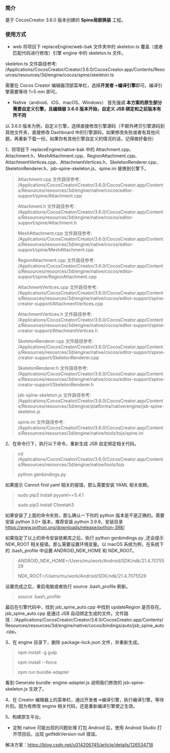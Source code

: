 ### 简介
基于 CocosCreator 3.6.0 版本创建的 **Spine局部换装** 工程。

### 使用方式
- web
将项目下 replaceEngine/web-bak 文件夹中的 skeleton.ts 覆盖（或者匹配代码进行修改）引擎 engine 中的 skeleton.ts 文件。     

skeleton.ts 文件路径参考: /Applications/CocosCreator/Creator/3.6.0/CocosCreator.app/Contents/Resources/resources/3d/engine/cocos/spine/skeleton.ts    

需要在 Cocos Creator 编辑器顶部菜单栏，选择**开发者**->**编译引擎**即可。编译引擎需要等待 1~5 min 即可。

- Native（android、iOS、macOS、Windows）
首先强调 **本方案的原生部分需要自定义引擎，且编辑器 3.6.0 版本开始，自定义 JSB 绑定和之前版本有所不同**

以 3.6.0 版本为例，自定义引擎，选择直接修改引擎源码（不额外拷贝引擎源码到其他文件夹，直接修改 Dashboard 中的引擎源码，如果修改失败或者有其他问题，再重新下载一份。如果你有其他引擎自定义的情况的话，记得做好备份）

1、将项目下 replaceEngine/native-bak 中的 Attachment.cpp、Attachment.h、MeshAttachment.cpp、RegionAttachment.cpp、AttachmentVertices.cpp、AttachmentVertices.h、SkeletonRenderer.cpp、SkeletonRenderer.h、jsb-spine-skeleton.js、spine.ini 替换到引擎下。

> Attachment.cpp 文件路径参考: /Applications/CocosCreator/Creator/3.6.0/CocosCreator.app/Contents/Resources/resources/3d/engine/native/cocos/editor-support/spine/Attachment.cpp
>
> Attachment.h 文件路径参考: /Applications/CocosCreator/Creator/3.6.0/CocosCreator.app/Contents/Resources/resources/3d/engine/native/cocos/editor-support/spine/Attachment.h
>
> MeshAttachment.cpp 文件路径参考: /Applications/CocosCreator/Creator/3.6.0/CocosCreator.app/Contents/Resources/resources/3d/engine/native/cocos/editor-support/spine/MeshAttachment.cpp
>
> RegionAttachment.cpp 文件路径参考: /Applications/CocosCreator/Creator/3.6.0/CocosCreator.app/Contents/Resources/resources/3d/engine/native/cocos/editor-support/spine/RegionAttachment.cpp
>
> AttachmentVertices.cpp 文件路径参考: /Applications/CocosCreator/Creator/3.6.0/CocosCreator.app/Contents/Resources/resources/3d/engine/native/cocos/editor-support/spine-creator-support/AttachmentVertices.cpp
>
> AttachmentVertices.h 文件路径参考: /Applications/CocosCreator/Creator/3.6.0/CocosCreator.app/Contents/Resources/resources/3d/engine/native/cocos/editor-support/spine-creator-support/AttachmentVertices.h
>
> SkeletonRenderer.cpp 文件路径参考: /Applications/CocosCreator/Creator/3.6.0/CocosCreator.app/Contents/Resources/resources/3d/engine/native/cocos/editor-support/spine-creator-support/SkeletonRenderer.cpp
>
> SkeletonRenderer.h 文件路径参考: /Applications/CocosCreator/Creator/3.6.0/CocosCreator.app/Contents/Resources/resources/3d/engine/native/cocos/editor-support/spine-creator-support/SkeletonRenderer.h
>
> jsb-spine-skeleton.js 文件路径参考: /Applications/CocosCreator/Creator/3.6.0/CocosCreator.app/Contents/Resources/resources/3d/engine/platforms/native/engine/jsb-spine-skeleton.js
>
> spine.ini 文件路径参考: /Applications/CocosCreator/Creator/3.6.0/CocosCreator.app/Contents/Resources/resources/3d/engine/native/tools/tojs/spine.ini

2、在命令行下，执行以下命令，重新生成 JSB 自定绑定相关代码。
> cd /Applications/CocosCreator/Creator/3.6.0/CocosCreator.app/Contents/Resources/resources/3d/engine/native/tools/tojs
>
> python genbindings.py

如果提示 Cannot find yaml 相关的报错，那么需要安装 YAML 相关依赖。
> sudo pip3 install pyyaml==5.4.1
> 
> sudo pip3 install Cheetah3

如果安装了上面的命令失败，那么确认一下你的 python 版本是不是正确的。需要安装 python 3.0+ 版本，推荐安装 python 3.9.8，安装目录 https://www.python.org/downloads/release/python-398/

如果指定了以上的命令安装依赖库之后，执行 python genbindings.py ,还会提示 NDK_ROOT 相关报错。那么需要设置环境变量。以 macOS 系统为例，在系统下的 .bash_profile 中设置 ANDROID_NDK_HOME 和 NDK_ROOT。
> ANDROID_NDK_HOME=/Users/mu/work/Android/SDK/ndk/21.4.7075529
>
> NDK_ROOT=/Users/mu/work/Android/SDK/ndk/21.4.7075529

设置完成之后，重启电脑或者执行 source .bash_profile 刷新。
> source .bash_profile

最后在引擎代码中，找到 jsb_spine_auto.cpp 中找到 updateRegion 是否存在。jsb_spine_auto.cpp 是通过 JSB 自动绑定生成的文件。文件路径：/Applications/CocosCreator/Creator/3.6.0/CocosCreator.app/Contents/Resources/resources/3d/engine/native/cocos/bindings/auto/jsb_spine_auto.cpp。

3、在 engine 目录下，删除 package-lock.json 文件，并重新生成。
> npm install -g gulp
>
> npm install --force
>
> npm run bundle-adapter

看到 Generate bundle: engine-adapter.js 说明我们修改的 jsb-spine-skeleton.js 生效了。

4、在 Creator 编辑器上的菜单栏，通过开发者->编译引擎，执行编译引擎。等待片刻。因为有修改 engine 相关代码，还是重新编译引擎使之生效。

5、构建原生平台。

- 定制 native 可能出现的问题处理
打包 Android 后，使用 Android Studio 打开项目后，出现 getNdkVersion null 错误。

解决方案：https://blog.csdn.net/u014206745/article/details/126534718
